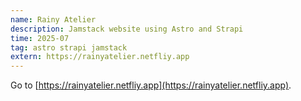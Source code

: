 ```yaml
---
name: Rainy Atelier
description: Jamstack website using Astro and Strapi
time: 2025-07
tag: astro strapi jamstack
extern: https://rainyatelier.netfliy.app
---
```


Go to [https://rainyatelier.netfliy.app](https://rainyatelier.netfliy.app).

